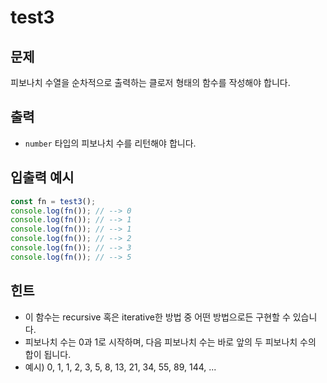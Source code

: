 # test3

## 문제

피보나치 수열을 순차적으로 출력하는 클로저 형태의 함수를 작성해야 합니다.

## 출력

- `number` 타입의 피보나치 수를 리턴해야 합니다.

## 입출력 예시

```javascript
const fn = test3();
console.log(fn()); // --> 0
console.log(fn()); // --> 1
console.log(fn()); // --> 1
console.log(fn()); // --> 2
console.log(fn()); // --> 3
console.log(fn()); // --> 5
```

## 힌트

- 이 함수는 recursive 혹은 iterative한 방법 중 어떤 방법으로든 구현할 수 있습니다.
- 피보나치 수는 0과 1로 시작하며, 다음 피보나치 수는 바로 앞의 두 피보나치 수의 합이 됩니다.
- 예시) 0, 1, 1, 2, 3, 5, 8, 13, 21, 34, 55, 89, 144, ...
